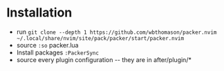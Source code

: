 # Installation

- run `git clone --depth 1 https://github.com/wbthomason/packer.nvim ~/.local/share/nvim/site/pack/packer/start/packer.nvim`
- source `:so` packer.lua
- Install packages `:PackerSync`
- source every plugin configuration -- they are in after/plugin/*
